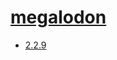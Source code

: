 # [megalodon](https://hpc.nih.gov/apps/megalodon.html)
- [2.2.9](/high-throughput-sequencing/megalodon/2.2.9)
